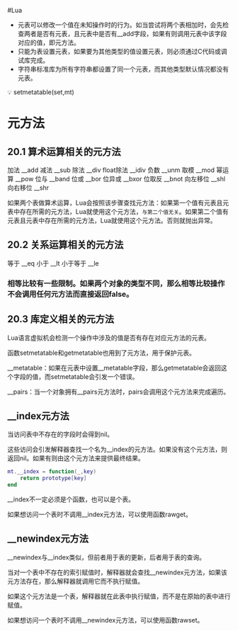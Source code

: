 #Lua 
- 元表可以修改一个值在未知操作时的行为。如当尝试将两个表相加时，会先检查两者是否有元表，且元表中是否有__add字段，如果有则调用元表中该字段对应的值，即元方法。
- 只能为表设置元表，如果要为其他类型的值设置元表，则必须通过C代码或调试库完成。
- 字符串标准库为所有字符串都设置了同一个元表，而其他类型默认情况都没有元表。

<aside>
💡 setmetatable(set,mt)

</aside>

# 元方法

## 20.1 算术运算相关的元方法

加法   __add
减法   __sub
除法   __div
float除法   __idiv
负数   __unm
取模   __mod
幂运算   __pow
位与   __band
位或   __bor
位异或   __bxor
位取反   __bnot
向左移位   __shl
向右移位   __shr

如果两个表做算术运算，Lua会按照该步骤查找元方法：如果第一个值有元表且元表中存在所需的元方法，Lua就使用这个元方法，`与第二个值无关`。如果第二个值有元表且元表中存在所需的元方法，Lua就使用这个元方法。否则就抛出异常。

## 20.2 关系运算相关的元方法

等于   __eq
小于   __lt
小于等于   __le

### 相等比较有一些限制。如果两个对象的类型不同，那么相等比较操作不会调用任何元方法而直接返回false。

## 20.3 库定义相关的元方法

Lua语言虚拟机会检测一个操作中涉及的值是否有存在对应元方法的元表。

函数setmetatable和getmetatable也用到了元方法，用于保护元表。

__metatable：如果在元表中设置__metatable字段，那么getmetatable会返回这个字段的值，而setmetatable会引发一个错误。

__pairs：当一个对象拥有__pairs元方法时，pairs会调用这个元方法来完成遍历。

## __index元方法

当访问表中不存在的字段时会得到nil。

这些访问会引发解释器查找一个名为__index的元方法。如果没有这个元方法，则返回nil。如果有则由这个元方法来提供最终结果。

```lua
mt.__index = function(_,key)
	return prototype[key]
end
```

__index不一定必须是个函数，也可以是个表。

如果想访问一个表时不调用__index元方法，可以使用函数rawget。

## __newindex元方法

__newindex与__index类似，但前者用于表的更新，后者用于表的查询。

当对一个表中不存在的索引赋值时，解释器就会查找__newindex元方法，如果该元方法存在，那么解释器就调用它而不执行赋值。

如果这个元方法是一个表，解释器就在此表中执行赋值，而不是在原始的表中进行赋值。

如果想访问一个表时不调用__newindex元方法，可以使用函数rawset。